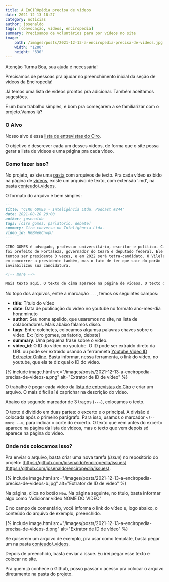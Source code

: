 ```yaml
---
title: A EnCIROpédia precisa de vídeos
date: 2021-12-13 18:27
category: noticias
author: josenaldo
tags: [convocação, vídeos, enciropedia]
summary: Precisamos de voluntários para por vídeos no site
image:
    path: /images/posts/2021-12-13-a-enciropedia-precisa-de-videos.jpg
    width: "1200"
    height: "630"
---
```


Atenção Turma Boa, sua ajuda é necessária!

Precisamos de pessoas pra ajudar no preenchimento inicial da seção de vídeos da Enciropedia!

<!-- more -->

Já temos uma lista de vídeos prontos pra adicionar. Também aceitamos sugestões.

É um bom trabalho simples, e bom pra começarem a se familiarizar com o projeto.Vamos lá?

### O Alvo

Nosso alvo é essa [lista de entrevistas do Ciro](https://www.youtube.com/playlist?list=PLUZtVUpn6Q5M5EmW7xwSHen__W_Vu0HyQ).

O objetivo é descrever cada um desses vídeos, de forma que o site possa gerar a lista de vídeos e uma página pra cada vídeo.

### Como fazer isso?

No projeto, existe uma [pasta](https://github.com/josenaldo/enciropedia/tree/main/conteudo/_videos) com arquivos de texto. Pra cada vídeo exibido na página de [vídeos](https://www.enciropedia.com.br/videos/), existe um arquivo de texto, com extensão '.md', na pasta [conteudo/_videos](https://github.com/josenaldo/enciropedia/tree/main/conteudo/_videos).

O formato do arquivo é bem simples:

```md
---
title: "CIRO GOMES - Inteligência Ltda. Podcast #244"
date: 2021-08-20 20:00
author: josenaldo
tags: [ciro gomes, parlatorio, debate]
summary: Ciro conversa no Inteligência Ltda.
video_id: HGBWeGCnwpU
---

CIRO GOMES é advogado, professor universitário, escritor e político. Ciro já
foi prefeito de Fortaleza, governador do Ceará e deputado federal. Ele já
tentou ser presidente 3 vezes, e em 2022 será tetra-candidato. O Vilela pensou
em concorrer a presidente também, mas o fato de ter que sair do porão
inviabilizou sua candidatura.

<!-- more -->

Mais texto aqui. O texto de cima aparece na página de vídeos. O texto de baixo só aparece na página do vídeo.

```

No topo dos arquivos, entre a marcação `---`, temos os seguintes campos:

- **title**: Título do vídeo
- **date**: Data de publicação do vídeo no youtube no formato ano-mes-dia hora:minuto
- **author**: Seu nome apelido, que usaremos no site, na lista de colaboradores. Mais abaixo falamos disso.
- **tags**: Entre colchetes, colocamos algumsa palavras chaves sobre o video. Ex: [ciro gomes, parlatorio, debate]
- **summary**: Uma pequena frase sobre o vídeo.
- **video_id**: O ID do vídeo no youtube. O ID pode ser extraído direto da URL ou pode ser extraído usando a ferramneta [Youtube Video ID Extractor Online](https://freemediatools.com/youtubevideoid). Basta informar, nessa ferramenta, o link do vídeo, no youtube, que ela te diz qual o ID do vídeo.

{% include image.html
    src="/images/posts/2021-12-13-a-enciropedia-precisa-de-videos-a.png"
    alt="Extrator de ID de vídeo" %}

O trabalho é pegar cada vídeo da [lista de entrevistas do Ciro](https://www.youtube.com/playlist?list=PLUZtVUpn6Q5M5EmW7xwSHen__W_Vu0HyQ) e criar um arquivo. O mais difícil aí é caprichar na descrição do vídeo.

Abaixo do segundo marcador de 3 traços (`---`), colocamos o texto.

O texto é dividido em duas partes: o excerto e o principal. A divisão é colocada após o primeiro parágrafo. Para isso, usamos o marcador `<!-- more -->`, para indicar o corte do excerto. O texto que vem antes do excerto aparece na página da lista de vídeos, mas o texto que vem depois só aparece na página do vídeo.

### Onde nós colocamos isso?

Pra enviar o arquivo, basta criar uma nova tarefa (*Issue*) no repositório do projeto: [https://github.com/josenaldo/enciropedia/issues](https://github.com/josenaldo/enciropedia/issues).

{% include image.html
    src="/images/posts/2021-12-13-a-enciropedia-precisa-de-videos-b.jpg"
    alt="Extrator de ID de vídeo" %}

Na página, clica no botão `New`. Na página seguinte, no título, basta informar algo como "Adicionar vídeo NOME DO VIDEO"

E no campo de comentário, você informa o link do vídeo e, logo abaixo, o conteúdo do arquivo de exemplo, preenchido.

{% include image.html
    src="/images/posts/2021-12-13-a-enciropedia-precisa-de-videos-d.png"
    alt="Extrator de ID de vídeo" %}

Se quiserem um arquivo de exemplo, pra usar como template, basta pegar um na pasta [conteudo/_videos](https://raw.githubusercontent.com/josenaldo/enciropedia/main/conteudo/_videos/ciro-no-inteligencia-limitada.md).

Depois de preenchido, basta enviar a issue. Eu irei pegar esse texto e colocar no site.

Pra quem já conhece o Github, posso passar o acesso pra colocar o arquivo diretamente na pasta do projeto.
